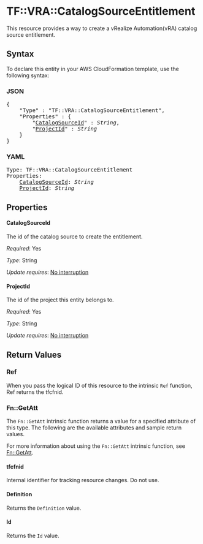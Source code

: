 # TF::VRA::CatalogSourceEntitlement

This resource provides a way to create a vRealize Automation(vRA) catalog source entitlement.

## Syntax

To declare this entity in your AWS CloudFormation template, use the following syntax:

### JSON

<pre>
{
    "Type" : "TF::VRA::CatalogSourceEntitlement",
    "Properties" : {
        "<a href="#catalogsourceid" title="CatalogSourceId">CatalogSourceId</a>" : <i>String</i>,
        "<a href="#projectid" title="ProjectId">ProjectId</a>" : <i>String</i>
    }
}
</pre>

### YAML

<pre>
Type: TF::VRA::CatalogSourceEntitlement
Properties:
    <a href="#catalogsourceid" title="CatalogSourceId">CatalogSourceId</a>: <i>String</i>
    <a href="#projectid" title="ProjectId">ProjectId</a>: <i>String</i>
</pre>

## Properties

#### CatalogSourceId

The id of the catalog source to create the entitlement.

_Required_: Yes

_Type_: String

_Update requires_: [No interruption](https://docs.aws.amazon.com/AWSCloudFormation/latest/UserGuide/using-cfn-updating-stacks-update-behaviors.html#update-no-interrupt)

#### ProjectId

The id of the project this entity belongs to.

_Required_: Yes

_Type_: String

_Update requires_: [No interruption](https://docs.aws.amazon.com/AWSCloudFormation/latest/UserGuide/using-cfn-updating-stacks-update-behaviors.html#update-no-interrupt)

## Return Values

### Ref

When you pass the logical ID of this resource to the intrinsic `Ref` function, Ref returns the tfcfnid.

### Fn::GetAtt

The `Fn::GetAtt` intrinsic function returns a value for a specified attribute of this type. The following are the available attributes and sample return values.

For more information about using the `Fn::GetAtt` intrinsic function, see [Fn::GetAtt](https://docs.aws.amazon.com/AWSCloudFormation/latest/UserGuide/intrinsic-function-reference-getatt.html).

#### tfcfnid

Internal identifier for tracking resource changes. Do not use.

#### Definition

Returns the <code>Definition</code> value.

#### Id

Returns the <code>Id</code> value.

